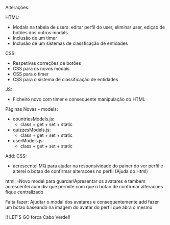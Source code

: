 Alterações:

HTML:
- Modals na tabela de users: editar perfil do user, eliminar user, ediçao de botões dos outros modals
- Inclusão de um timer
- Inclusão de um sistemas de classficação de entidades

CSS:

- Respetivas correções de botões
- CSS para os novos modais
- CSS para o timer
- CSS para o sistema de classificação de entidades

JS:

- Ficheiro novo com timer e consequente manipulação do HTML

Páginas Novas - models:
- countriesModels.js: 
    - class + get + set + static
- quizzesModels.js:
    - class + get + set + static
- userModels.js:
    - class + get + set + static

Add:
CSS:
- acrescentei MQ para ajudar na responsividade  do painer do ver perfil e alterei o botao de confirmar alteracoes  no perfil (Ajuda do Html)

html:
-Novo model para guardar/Apresentar  os avatares e tambem acrescentei aum div que  permite com que o botao de confirmar alteracoes fique centralizado 


Falta fazer:
Ajudtar o modal dos avatares e consequentemente add fazer um  botao baseando na imagem do avatar do perfil  que abra o mesmo 

!! LET'S GO  força Cabo Verde!!